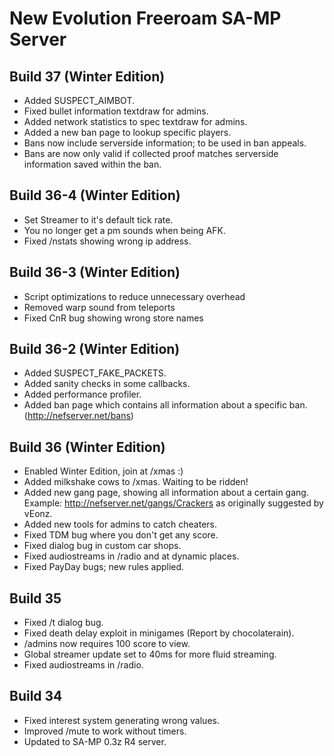 New Evolution Freeroam SA-MP Server
===================================

Build 37 (Winter Edition)
--------
- Added SUSPECT_AIMBOT.
- Fixed bullet information textdraw for admins.
- Added network statistics to spec textdraw for admins.
- Added a new ban page to lookup specific players.
- Bans now include serverside information; to be used in ban appeals.
- Bans are now only valid if collected proof matches serverside information saved within the ban.

Build 36-4 (Winter Edition)
----------
- Set Streamer to it's default tick rate.
- You no longer get a pm sounds when being AFK.
- Fixed /nstats showing wrong ip address.

Build 36-3 (Winter Edition)
----------
- Script optimizations to reduce unnecessary overhead
- Removed warp sound from teleports
- Fixed CnR bug showing wrong store names

Build 36-2 (Winter Edition)
----------
- Added SUSPECT_FAKE_PACKETS.
- Added sanity checks in some callbacks.
- Added performance profiler.
- Added ban page which contains all information about a specific ban. (http://nefserver.net/bans)

Build 36 (Winter Edition)
--------
- Enabled Winter Edition, join at /xmas :)
- Added milkshake cows to /xmas. Waiting to be ridden!
- Added new gang page, showing all information about a certain gang. Example: http://nefserver.net/gangs/Crackers as originally suggested by vEonz.
- Added new tools for admins to catch cheaters.
- Fixed TDM bug where you don't get any score.
- Fixed dialog bug in custom car shops.
- Fixed audiostreams in /radio and at dynamic places.
- Fixed PayDay bugs; new rules applied.

Build 35
--------
- Fixed /t dialog bug.
- Fixed death delay exploit in minigames (Report by chocolaterain).
- /admins now requires 100 score to view.
- Global streamer update set to 40ms for more fluid streaming.
- Fixed audiostreams in /radio.

Build 34
--------
- Fixed interest system generating wrong values.
- Improved /mute to work without timers.
- Updated to SA-MP 0.3z R4 server.